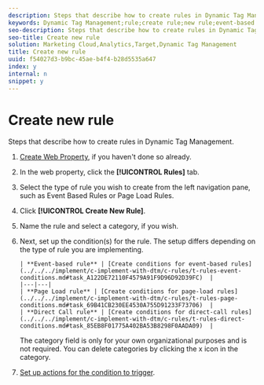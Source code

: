 ```yaml
---
description: Steps that describe how to create rules in Dynamic Tag Management.
keywords: Dynamic Tag Management;rule;create rule;new rule;event-based rule;page load rule;direct call rule
seo-description: Steps that describe how to create rules in Dynamic Tag Management.
seo-title: Create new rule
solution: Marketing Cloud,Analytics,Target,Dynamic Tag Management
title: Create new rule
uuid: f54027d3-b9bc-45ae-b4f4-b28d5535a647
index: y
internal: n
snippet: y
---
```


# Create new rule

Steps that describe how to create rules in Dynamic Tag Management.

1. [Create Web Property](../../../implement/c-implement-with-dtm/t-create-web-property.md#task_960467FBB7A54499AC228CB3AA3C4123), if you haven't done so already.
1. In the web property, click the **[!UICONTROL Rules]** tab.
1. Select the type of rule you wish to create from the left navigation pane, such as Event Based Rules or Page Load Rules.
1. Click **[!UICONTROL Create New Rule]**.
1. Name the rule and select a category, if you wish.
1. Next, set up the condition(s) for the rule. The setup differs depending on the type of rule you are implementing.

       | **Event-based rule** | [Create conditions for event-based rules](../../../implement/c-implement-with-dtm/c-rules/t-rules-event-conditions.md#task_A122DE72110F4579A91F9D96D92D39FC)  |
       |---|---|
       | **Page Load rule** | [Create conditions for page-load rules](../../../implement/c-implement-with-dtm/c-rules/t-rules-page-conditions.md#task_69B41CB230EE4530A755D91233F73706)  |
       | **Direct Call rule** | [Create conditions for direct-call rules](../../../implement/c-implement-with-dtm/c-rules/t-rules-direct-conditions.md#task_85EB8F01775A402BA53B8298F0AADA09)  |

   The category field is only for your own organizational purposes and is not required. You can delete categories by clicking the x icon in the category. 
1. [Set up actions for the condition to trigger](../../../implement/c-implement-with-dtm/c-rules/t-rules-actions.md#task_94DFE0D8B53A43E2892851BABE381121).
